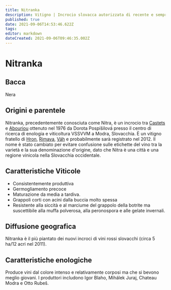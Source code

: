 ```yaml
---
title: Nitranka
description: Vitigno | Incrocio slovacca autorizzata di recente e sempre più popolare.
published: true
date: 2021-09-06T14:53:46.622Z
tags: 
editor: markdown
dateCreated: 2021-09-06T09:46:35.002Z
---
```


# Nitranka

## Bacca
Nera

## Origini e parentele
Nitranka, precedentemente conosciuta come Nitra, è un incrocio tra [Castets](/vitigni/bacca-nera/castets) e [Abouriou](/vitigni/bacca-nera/abouriou) ottenuto nel 1976 da Dorota Pospíšilová presso il centro di ricerca di enologia e viticoltura VSSVVM a Modra, Slovacchia. È un vitigno fratello di [Hron](/vitigni/bacca-nera/hron), [Rimava](/vitigni/bacca-nera/rimava), [Váh](/vitigni/bacca-nera/vah) e probabilmente sarà registrato nel 2012. Il nome è stato cambiato per evitare confusione sulle etichette del vino tra la varietà e la sua denominazione d'origine, dato che Nitra è una città e una regione vinicola nella Slovacchia occidentale.

## Caratteristiche Viticole

- Consistentemente produttiva 
- Germogliamento precoce
- Maturazione da media a tardiva. 
- Grappoli corti con acini dalla buccia molto spessa 
- Resistente alla siccità e al marciume del grappolo della botrite ma suscettibile alla muffa polverosa, alla peronospora e alle gelate invernali.

## Diffusione geografica

Nitranka è il più piantato dei nuovi incroci di vini rossi slovacchi (circa 5 ha/12 acri nel 2011). 


## Caratteristiche enologiche
Produce vini dal colore intenso e relativamente corposi ma che si bevono meglio giovani. I produttori includono Igor Blaho, Mihálek Juraj, Chateau Modra e Otto Rubeš.

